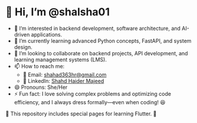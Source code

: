 # 👋 Hi, I’m @shalsha01

- 👀 I’m interested in backend development, software architecture, and AI-driven applications.  
- 🌱 I’m currently learning advanced Python concepts, FastAPI, and system design.  
- 💞️ I’m looking to collaborate on backend projects, API development, and learning management systems (LMS).  
- 📫 How to reach me:  
  - 📧 Email: shahad363hr@gmail.com  
  - 🔗 LinkedIn: [Shahd Haider Majeed](https://www.linkedin.com/in/shahd-haider-majeed-b43338243/)  
- 😄 Pronouns: She/Her  
- ⚡ Fun fact: I love solving complex problems and optimizing code efficiency, and I always dress formally—even when coding! 😆  

📌 This repository includes special pages for learning Flutter. 🚀  
